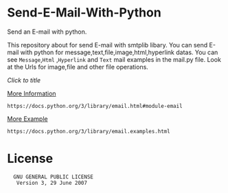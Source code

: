 # Send-E-Mail-With-Python
Send an E-mail with python.

  This repository about for send E-mail with smtplib libary. You can send E-mail with python for message,text,file,image,html,hyperlink datas.
You can see `Message`,`Html` ,`Hyperlink` and `Text` mail examples in the mail.py file. Look at the Urls for image,file and other file operations.

_Click to title_

[More Information](https://docs.python.org/3/library/email.html#module-email)

    https://docs.python.org/3/library/email.html#module-email

[More Example](https://docs.python.org/3/library/email.examples.html)

    https://docs.python.org/3/library/email.examples.html

# License

      GNU GENERAL PUBLIC LICENSE
       Version 3, 29 June 2007
    
